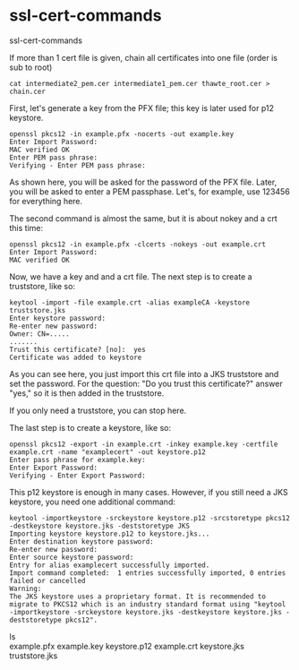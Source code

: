 # ssl-cert-commands
ssl-cert-commands


If more than 1 cert file is given, chain all certificates into one file (order is sub to root)
```
cat intermediate2_pem.cer intermediate1_pem.cer thawte_root.cer > chain.cer
```

First, let's generate a key from the PFX file; this key is later used for p12 keystore.
```
openssl pkcs12 -in example.pfx -nocerts -out example.key  
Enter Import Password:
MAC verified OK
Enter PEM pass phrase:
Verifying - Enter PEM pass phrase:
```

As shown here, you will be asked for the password of the PFX file. Later, you will be asked to enter a PEM passphase. Let's, for example, use 123456 for everything here.

The second command is almost the same, but it is about nokey and a crt this time:
```
openssl pkcs12 -in example.pfx -clcerts -nokeys -out example.crt  
Enter Import Password:
MAC verified OK
```

Now, we have a key and and a crt file. The next step is to create a truststore, like so:
```
keytool -import -file example.crt -alias exampleCA -keystore truststore.jks
Enter keystore password:
Re-enter new password:
Owner: CN=.....
.......
Trust this certificate? [no]:  yes
Certificate was added to keystore
```

As you can see here, you just import this crt file into a JKS truststore and set the password. For the question: "Do you trust this certificate?" answer "yes," so it is then added in the truststore.

If you only need a truststore, you can stop here.

The last step is to create a keystore, like so:
```
openssl pkcs12 -export -in example.crt -inkey example.key -certfile example.crt -name "examplecert" -out keystore.p12
Enter pass phrase for example.key:
Enter Export Password:
Verifying - Enter Export Password:
```

This p12 keystore is enough in many cases. However, if you still need a JKS keystore, you need one additional command:
```
keytool -importkeystore -srckeystore keystore.p12 -srcstoretype pkcs12 -destkeystore keystore.jks -deststoretype JKS
Importing keystore keystore.p12 to keystore.jks...
Enter destination keystore password:
Re-enter new password:
Enter source keystore password:
Entry for alias examplecert successfully imported.
Import command completed:  1 entries successfully imported, 0 entries failed or cancelled
Warning:
The JKS keystore uses a proprietary format. It is recommended to migrate to PKCS12 which is an industry standard format using "keytool -importkeystore -srckeystore keystore.jks -destkeystore keystore.jks -deststoretype pkcs12".
```

ls                                                                        
example.pfx  example.key            keystore.p12
example.crt  keystore.jks           truststore.jks



